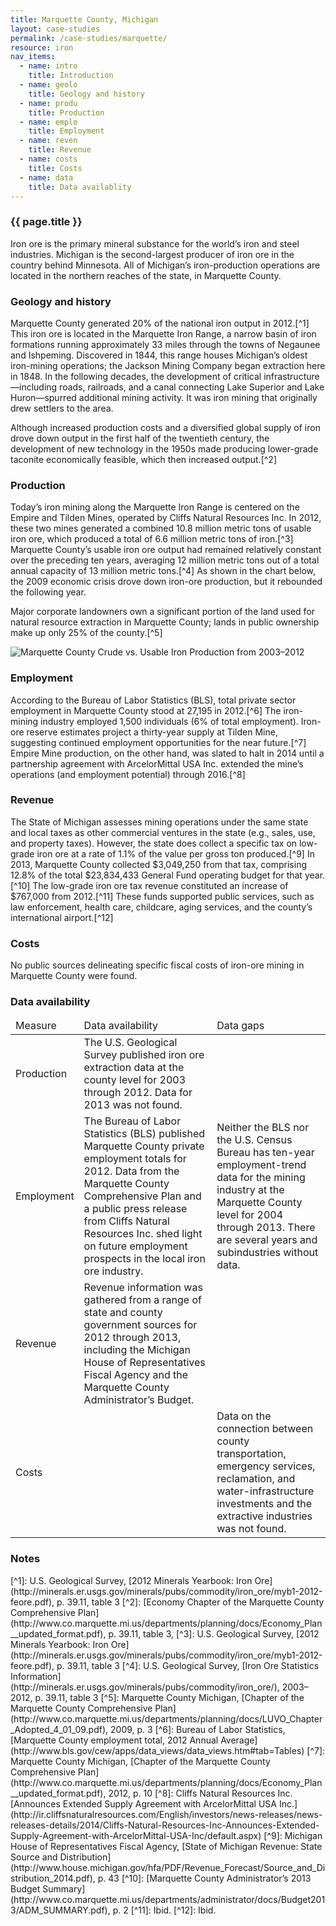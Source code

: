 ```yaml
---
title: Marquette County, Michigan
layout: case-studies
permalink: /case-studies/marquette/
resource: iron
nav_items:
  - name: intro
    title: Introduction
  - name: geolo
    title: Geology and history
  - name: produ
    title: Production
  - name: emplo
    title: Employment
  - name: reven
    title: Revenue
  - name: costs
    title: Costs
  - name: data
    title: Data availablity
---
```


<h3><a name="intro" class="case_studies_content-heading js-cs_section">{{ page.title }}</a></h3>

Iron ore is the primary mineral substance for the world’s iron and steel industries. Michigan is the second-largest producer of iron ore in the country behind Minnesota. All of Michigan’s iron-production operations are located in the northern reaches of the state, in Marquette County.

<h3><a name="geolo" class="case_studies_content-heading js-cs_section">Geology and history</a></h3>

Marquette County generated 20% of the national iron output in 2012.[^1] This iron ore is located in the Marquette Iron Range, a narrow basin of iron formations running approximately 33 miles through the towns of Negaunee and Ishpeming. Discovered in 1844, this range houses Michigan’s oldest iron-mining operations; the Jackson Mining Company began extraction here in 1848. In the following decades, the development of critical infrastructure—including roads, railroads, and a canal connecting Lake Superior and Lake Huron—spurred additional mining activity. It was iron mining that originally drew settlers to the area.

Although increased production costs and a diversified global supply of iron drove down output in the first half of the twentieth century, the development of new technology in the 1950s made producing lower-grade taconite economically feasible, which then increased output.[^2]

<h3><a name="produ" class="case_studies_content-heading js-cs_section">Production</a></h3>

Today’s iron mining along the Marquette Iron Range is centered on the Empire and Tilden Mines, operated by Cliffs Natural Resources Inc. In 2012, these two mines generated a combined 10.8 million metric tons of usable iron ore, which produced a total of 6.6 million metric tons of iron.[^3] Marquette County’s usable iron ore output had remained relatively constant over the preceding ten years, averaging 12 million metric tons out of a total annual capacity of 13 million metric tons.[^4] As shown in the chart below, the 2009 economic crisis drove down iron-ore production, but it rebounded the following year.

Major corporate landowners own a significant portion of the land used for natural resource extraction in Marquette County; lands in public ownership make up only 25% of the county.[^5]

<img src="{{ site.baseurl }}/img/counties/mi-production.png" alt="Marquette County Crude vs. Usable Iron Production from 2003–2012" class="case_studies_content-graph">

<h3><a name="emplo" class="case_studies_content-heading js-cs_section">Employment</a></h3>

According to the Bureau of Labor Statistics (BLS), total private sector employment in Marquette County stood at 27,195 in 2012.[^6] The iron-mining industry employed 1,500 individuals (6% of total employment). Iron-ore reserve estimates project a thirty-year supply at Tilden Mine, suggesting continued employment opportunities for the near future.[^7] Empire Mine production, on the other hand, was slated to halt in 2014 until a partnership agreement with ArcelorMittal USA Inc. extended the mine’s operations (and employment potential) through 2016.[^8]

<h3><a name="reven" class="case_studies_content-heading js-cs_section">Revenue</a></h3>

The State of Michigan assesses mining operations under the same state and local taxes as other commercial ventures in the state (e.g., sales, use, and property taxes). However, the state does collect a specific tax on low-grade iron ore at a rate of 1.1% of the value per gross ton produced.[^9] In 2013, Marquette County collected $3,049,250 from that tax, comprising 12.8% of the total $23,834,433 General Fund operating budget for that year.[^10] The low-grade iron ore tax revenue constituted an increase of $767,000 from 2012.[^11] These funds supported public services, such as law enforcement, health care, childcare, aging services, and the county’s international airport.[^12]

<h3><a name="costs" class="case_studies_content-heading js-cs_section">Costs</a></h3>

No public sources delineating specific fiscal costs of iron-ore mining in Marquette County were found.

<h3><a name="data" class="case_studies_content-heading js-cs_section">Data availability</a></h3>

<table>
  <thead>
    <tr>
      <td>Measure</td>
      <td>Data availability</td>
      <td>Data gaps</td>
    </tr>
  </thead>
  <tbody>
    <tr>
      <td>Production</td>
      <td>The U.S. Geological Survey published iron ore extraction data at the county level for 2003 through 2012. Data for 2013 was not found.</td>
      <td></td>
    </tr>
    <tr>
      <td>Employment</td>
      <td>The Bureau of Labor Statistics (BLS) published Marquette County private employment totals for 2012. Data from the Marquette County Comprehensive Plan and a public press release from Cliffs Natural Resources Inc. shed light on future employment prospects in the local iron ore industry.</td>
      <td>Neither the BLS nor the U.S. Census Bureau has ten-year employment-trend data for the mining industry at the Marquette County level for 2004 through 2013. There are several years and subindustries without data.</td>
    </tr>
    <tr>
      <td>Revenue</td>
      <td>Revenue information was gathered from a range of state and county government sources for 2012 through 2013, including the Michigan House of Representatives Fiscal Agency and the Marquette County Administrator’s Budget.</td>
      <td></td>
    </tr>
    <tr>
      <td>Costs</td>
      <td></td>
      <td>Data on the connection between county transportation, emergency services, reclamation, and water-infrastructure investments and the extractive industries was not found.</td>
    </tr>
  </tbody>
</table>

<h3 class="case_studies_content-heading">Notes</h3>
[^1]: U.S. Geological Survey, [2012 Minerals Yearbook: Iron Ore](http://minerals.er.usgs.gov/minerals/pubs/commodity/iron_ore/myb1-2012-feore.pdf), p. 39.11, table 3
[^2]: [Economy Chapter of the Marquette County Comprehensive Plan](http://www.co.marquette.mi.us/departments/planning/docs/Economy_Plan__updated_format.pdf), p. 39.11, table 3,
[^3]: U.S. Geological Survey, [2012 Minerals Yearbook: Iron Ore](http://minerals.er.usgs.gov/minerals/pubs/commodity/iron_ore/myb1-2012-feore.pdf), p. 39.11, table 3
[^4]: U.S. Geological Survey, [Iron Ore Statistics Information](http://minerals.er.usgs.gov/minerals/pubs/commodity/iron_ore/), 2003–2012, p. 39.11, table 3
[^5]: Marquette County Michigan, [Chapter of the Marquette County Comprehensive Plan](http://www.co.marquette.mi.us/departments/planning/docs/LUVO_Chapter_Adopted_4_01_09.pdf), 2009, p. 3
[^6]: Bureau of Labor Statistics, [Marquette County employment total, 2012 Annual Average](http://www.bls.gov/cew/apps/data_views/data_views.htm#tab=Tables)
[^7]: Marquette County Michigan, [Chapter of the Marquette County Comprehensive Plan](http://www.co.marquette.mi.us/departments/planning/docs/Economy_Plan__updated_format.pdf), 2012, p. 10
[^8]: Cliffs Natural Resources Inc. [Announces Extended Supply Agreement with ArcelorMittal USA Inc.](http://ir.cliffsnaturalresources.com/English/investors/news-releases/news-releases-details/2014/Cliffs-Natural-Resources-Inc-Announces-Extended-Supply-Agreement-with-ArcelorMittal-USA-Inc/default.aspx)
[^9]: Michigan House of Representatives Fiscal Agency, [State of Michigan Revenue: State Source and Distribution](http://www.house.michigan.gov/hfa/PDF/Revenue_Forecast/Source_and_Distribution_2014.pdf), p. 43
[^10]: [Marquette County Administrator’s 2013 Budget Summary](http://www.co.marquette.mi.us/departments/administrator/docs/Budget2013/ADM_SUMMARY.pdf), p. 2
[^11]: Ibid.
[^12]: Ibid.

